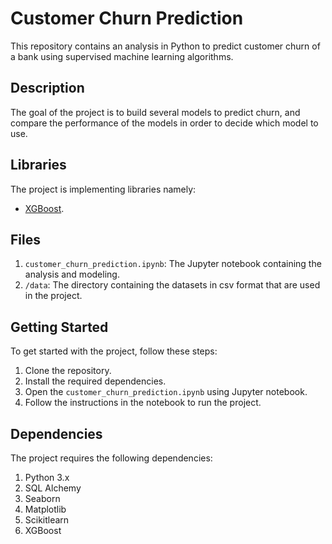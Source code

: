 # Customer Churn Prediction

This repository contains an analysis in Python to predict customer churn of a bank using supervised machine learning algorithms.

## Description
The goal of the project is to build several models to predict churn, and compare the performance of the models in order to decide which model to use.

## Libraries
The project is implementing libraries namely:
- [XGBoost](https://xgboost.readthedocs.io/).

## Files
1. `customer_churn_prediction.ipynb`: The Jupyter notebook containing the analysis and modeling.
2. `/data`: The directory containing the datasets in csv format that are used in the project.

## Getting Started
To get started with the project, follow these steps:

1. Clone the repository.
2. Install the required dependencies.
3. Open the `customer_churn_prediction.ipynb` using Jupyter notebook.
4. Follow the instructions in the notebook to run the project.

## Dependencies
The project requires the following dependencies:

1. Python 3.x
2. SQL Alchemy
3. Seaborn
4. Matplotlib
4. Scikitlearn
3. XGBoost
